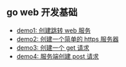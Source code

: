 ## go web 开发基础

- [demo1: 创建跳转 web 服务](./demo1/main.go)
- [demo2: 创建一个简单的 https 服务器](./demo2/main.go)
- [demo3: 创建一个 get 请求](./demo3/main.go)
- [demo4: 服务端创建 post 请求](./demo4/main.go)
